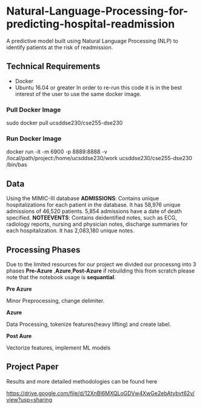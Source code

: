 # Natural-Language-Processing-for-predicting-hospital-readmission
A predictive model built using Natural Language Processing (NLP) to identify patients at the risk of readmission.

## Technical Requirements 
* Docker
* Ubuntu 16.04 or greater 
In order to re-run this code it is in the best interest of the user to use the same docker image. 
### Pull Docker Image 
sudo docker pull ucsddse230/cse255-dse230

### Run Docker Image 
docker run -it -m 6900 -p 8889:8888 -v /local/path/project:/home/ucsddse230/work ucsddse230/cse255-dse230 /bin/bas



## Data 
Using the MIMIC-III database
**ADMISSIONS**: 
Contains unique hospitalizations for each patient in the database. It has 58,976 unique
admissions of 46,520 patients. 5,854 admissions have a date of death specified.
**NOTEEVENTS**: 
Contains deidentified notes, such as ECG, radiology reports, nursing and physician notes,
discharge summaries for each hospitalization. It has 2,083,180 unique notes.


## Processing Phases
Due to the limited resources for our project we divided our processng into 3 phases **Pre-Azure** ,**Azure**,**Post-Azure** if rebuilding this from scratch please note that the notebook usage is **sequantial**.

**Pre Azure**

Minor Preprocessing, change delimiter. 

**Azure**

Data Processing, tokenize features(heavy lifting) and  create label.

**Post Aure**

Vectorize features, implement ML models 

## Project Paper

Results and more detailed methodologies can be found here

https://drive.google.com/file/d/12XnBI6MXQLoGDVw4XwGe2ebAtybvt62v/view?usp=sharing


